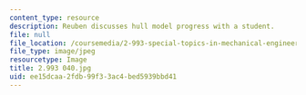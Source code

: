 ```yaml
---
content_type: resource
description: Reuben discusses hull model progress with a student.
file: null
file_location: /coursemedia/2-993-special-topics-in-mechanical-engineering-the-art-and-science-of-boat-design-january-iap-2007/ee15dcaa2fdb99f33ac4bed5939bbd41_2993040.jpg
file_type: image/jpeg
resourcetype: Image
title: 2.993 040.jpg
uid: ee15dcaa-2fdb-99f3-3ac4-bed5939bbd41
---
```

